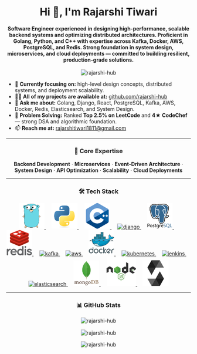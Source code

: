 <h1 align="center">Hi 👋, I'm Rajarshi Tiwari</h1>
<h4 align="center">
Software Engineer experienced in designing <b>high-performance, scalable backend systems</b> and optimizing distributed architectures.  
Proficient in <b>Golang, Python, and C++</b> with expertise across <b>Kafka, Docker, AWS, PostgreSQL, and Redis</b>.  
Strong foundation in <b>system design, microservices, and cloud deployments</b> — committed to building resilient, production-grade solutions.  
</h4>

<p align="center"> 
  <img src="https://komarev.com/ghpvc/?username=rajarshi-hub&label=Profile%20views&color=0e75b6&style=flat" alt="rajarshi-hub" /> 
</p>

- 🌱 **Currently focusing on:** high-level design concepts, distributed systems, and deployment scalability.  
- 👨‍💻 **All of my projects are available at:** [github.com/rajarshi-hub](https://github.com/rajarshi-hub)  
- 💬 **Ask me about:** Golang, Django, React, PostgreSQL, Kafka, AWS, Docker, Redis, Elasticsearch, and System Design.  
- 🧠 **Problem Solving:** Ranked **Top 2.5% on LeetCode** and **4★ CodeChef** — strong DSA and algorithmic foundation.  
- 📫 **Reach me at:** [rajarshitiwari1811@gmail.com](mailto:rajarshitiwari1811@gmail.com)

---

<h3 align="center">🧠 Core Expertise</h3>

<p align="center">
<b>Backend Development</b> · <b>Microservices</b> · <b>Event-Driven Architecture</b> · <b>System Design</b> · <b>API Optimization</b> · <b>Scalability</b> · <b>Cloud Deployments</b>
</p>

---

<h3 align="center">🛠️ Tech Stack</h3>
<p align="center">

<!-- Golang -->
<a href="https://go.dev/" target="_blank">
  <img src="https://raw.githubusercontent.com/devicons/devicon/master/icons/go/go-original.svg" alt="golang" width="70" height="70"/>
</a>
&nbsp;&nbsp;&nbsp;

<!-- Python -->
<a href="https://www.python.org" target="_blank">
  <img src="https://raw.githubusercontent.com/devicons/devicon/master/icons/python/python-original.svg" alt="python" width="70" height="70"/>
</a>
&nbsp;&nbsp;&nbsp;

<!-- C++ -->
<a href="https://www.w3schools.com/cpp/" target="_blank">
  <img src="https://raw.githubusercontent.com/devicons/devicon/master/icons/cplusplus/cplusplus-original.svg" alt="cplusplus" width="70" height="70"/>
</a>
&nbsp;&nbsp;&nbsp;

<!-- Django -->
<a href="https://www.djangoproject.com/" target="_blank">
  <img src="https://static.djangoproject.com/img/logos/django-logo-negative.svg" alt="django" width="120" height="70"/>
</a>
&nbsp;&nbsp;&nbsp;

<!-- PostgreSQL -->
<a href="https://www.postgresql.org/" target="_blank">
  <img src="https://raw.githubusercontent.com/devicons/devicon/master/icons/postgresql/postgresql-original-wordmark.svg" alt="postgresql" width="70" height="70"/>
</a>
&nbsp;&nbsp;&nbsp;

<!-- Redis -->
<a href="https://redis.io/" target="_blank">
  <img src="https://raw.githubusercontent.com/devicons/devicon/master/icons/redis/redis-original-wordmark.svg" alt="redis" width="70" height="70"/>
</a>
&nbsp;&nbsp;&nbsp;

<!-- Kafka -->
<a href="https://kafka.apache.org/" target="_blank">
  <img src="https://www.vectorlogo.zone/logos/apache_kafka/apache_kafka-icon.svg" alt="kafka" width="70" height="70"/>
</a>
&nbsp;&nbsp;&nbsp;

<!-- AWS -->
<a href="https://aws.amazon.com" target="_blank">
  <img src="https://www.vectorlogo.zone/logos/amazon_aws/amazon_aws-icon.svg" alt="aws" width="70" height="70"/>
</a>
&nbsp;&nbsp;&nbsp;

<!-- Docker -->
<a href="https://www.docker.com/" target="_blank">
  <img src="https://raw.githubusercontent.com/devicons/devicon/master/icons/docker/docker-original-wordmark.svg" alt="docker" width="70" height="70"/>
</a>
&nbsp;&nbsp;&nbsp;

<!-- Kubernetes -->
<a href="https://kubernetes.io/" target="_blank">
  <img src="https://www.vectorlogo.zone/logos/kubernetes/kubernetes-icon.svg" alt="kubernetes" width="70" height="70"/>
</a>
&nbsp;&nbsp;&nbsp;

<!-- Jenkins -->
<a href="https://www.jenkins.io/" target="_blank">
  <img src="https://www.vectorlogo.zone/logos/jenkins/jenkins-icon.svg" alt="jenkins" width="70" height="70"/>
</a>
&nbsp;&nbsp;&nbsp;

<!-- Elasticsearch -->
<a href="https://www.elastic.co/" target="_blank">
  <img src="https://www.vectorlogo.zone/logos/elastic/elastic-icon.svg" alt="elasticsearch" width="70" height="70"/>
</a>
&nbsp;&nbsp;&nbsp;

<!-- MongoDB -->
<a href="https://www.mongodb.com/" target="_blank">
  <img src="https://raw.githubusercontent.com/devicons/devicon/master/icons/mongodb/mongodb-original-wordmark.svg" alt="mongodb" width="70" height="70"/>
</a>
&nbsp;&nbsp;&nbsp;

<!-- Node.js -->
<a href="https://nodejs.org" target="_blank">
  <img src="https://raw.githubusercontent.com/devicons/devicon/master/icons/nodejs/nodejs-original-wordmark.svg" alt="nodejs" width="80" height="80"/>
</a>
&nbsp;&nbsp;&nbsp;

<!-- Solidity -->
<a href="https://soliditylang.org/" target="_blank">
  <img src="https://raw.githubusercontent.com/devicons/devicon/master/icons/solidity/solidity-original.svg" alt="solidity" width="70" height="70"/>
</a>

</p>

---

<h3 align="center">📊 GitHub Stats</h3>

<p align="center">
  <img align="center" src="https://github-readme-stats.vercel.app/api?username=rajarshi-hub&show_icons=true&locale=en" alt="rajarshi-hub" />
</p>

<p align="center">
  <img align="center" src="https://github-readme-streak-stats.herokuapp.com/?user=rajarshi-hub" alt="rajarshi-hub" />
</p>

<p align="center">
  <img align="center" src="https://github-readme-stats.vercel.app/api/top-langs?username=rajarshi-hub&show_icons=true&locale=en&layout=compact" alt="rajarshi-hub" />
</p>

